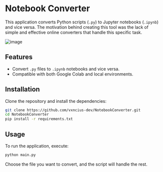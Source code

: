 # **Notebook Converter**  

This application converts Python scripts (`.py`) to Jupyter notebooks (`.ipynb`) and vice versa. The motivation behind creating this tool was the lack of simple and effective online converters that handle this specific task.  

![image](https://github.com/user-attachments/assets/640fc79a-71e7-41a1-b5f2-e1256c96e2d9)  

## **Features**  

- Convert `.py` files to `.ipynb` notebooks and vice versa.  
- Compatible with both Google Colab and local environments.  

## **Installation**  

Clone the repository and install the dependencies:  

```bash
git clone https://github.com/vxncius-dev/NotebookConverter.git
cd NotebookConverter
pip install -r requirements.txt
```

## **Usage**  

To run the application, execute:  

```bash
python main.py
```

Choose the file you want to convert, and the script will handle the rest.
